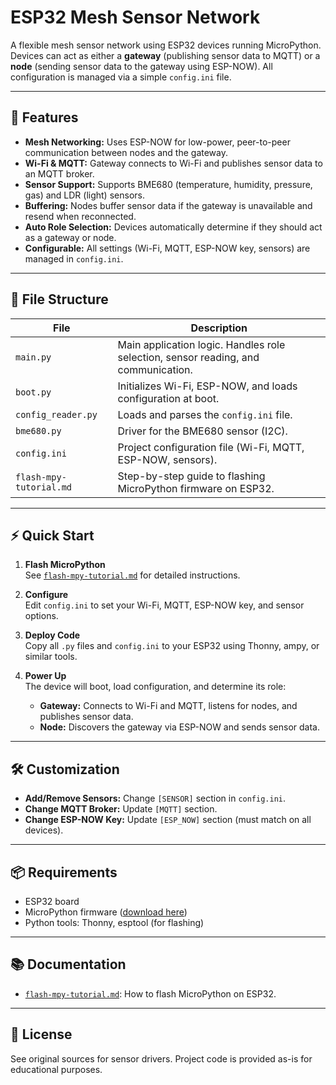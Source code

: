 # ESP32 Mesh Sensor Network

A flexible mesh sensor network using ESP32 devices running MicroPython. Devices can act as either a **gateway** (publishing sensor data to MQTT) or a **node** (sending sensor data to the gateway using ESP-NOW). All configuration is managed via a simple `config.ini` file.

---

## 🚀 Features

- **Mesh Networking:** Uses ESP-NOW for low-power, peer-to-peer communication between nodes and the gateway.
- **Wi-Fi & MQTT:** Gateway connects to Wi-Fi and publishes sensor data to an MQTT broker.
- **Sensor Support:** Supports BME680 (temperature, humidity, pressure, gas) and LDR (light) sensors.
- **Buffering:** Nodes buffer sensor data if the gateway is unavailable and resend when reconnected.
- **Auto Role Selection:** Devices automatically determine if they should act as a gateway or node.
- **Configurable:** All settings (Wi-Fi, MQTT, ESP-NOW key, sensors) are managed in `config.ini`.

---

## 📁 File Structure

| File                   | Description                                                        |
|------------------------|--------------------------------------------------------------------|
| `main.py`              | Main application logic. Handles role selection, sensor reading, and communication. |
| `boot.py`              | Initializes Wi-Fi, ESP-NOW, and loads configuration at boot.        |
| `config_reader.py`     | Loads and parses the `config.ini` file.                             |
| `bme680.py`            | Driver for the BME680 sensor (I2C).                                 |
| `config.ini`           | Project configuration file (Wi-Fi, MQTT, ESP-NOW, sensors).         |
| `flash-mpy-tutorial.md`| Step-by-step guide to flashing MicroPython firmware on ESP32.       |

---

## ⚡ Quick Start

1. **Flash MicroPython**  
    See [`flash-mpy-tutorial.md`](flash-mpy-tutorial.md) for detailed instructions.

2. **Configure**  
    Edit `config.ini` to set your Wi-Fi, MQTT, ESP-NOW key, and sensor options.

3. **Deploy Code**  
    Copy all `.py` files and `config.ini` to your ESP32 using Thonny, ampy, or similar tools.

4. **Power Up**  
    The device will boot, load configuration, and determine its role:
    - **Gateway:** Connects to Wi-Fi and MQTT, listens for nodes, and publishes sensor data.
    - **Node:** Discovers the gateway via ESP-NOW and sends sensor data.

---

## 🛠️ Customization

- **Add/Remove Sensors:** Change `[SENSOR]` section in `config.ini`.
- **Change MQTT Broker:** Update `[MQTT]` section.
- **Change ESP-NOW Key:** Update `[ESP_NOW]` section (must match on all devices).

---

## 📦 Requirements

- ESP32 board
- MicroPython firmware ([download here](https://micropython.org/download/esp32/))
- Python tools: Thonny, esptool (for flashing)

---

## 📚 Documentation

- [`flash-mpy-tutorial.md`](docs/flash-mpy-tutorial.md): How to flash MicroPython on ESP32.

---

## 📄 License

See original sources for sensor drivers. Project code is provided as-is for educational purposes.